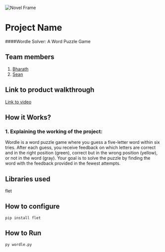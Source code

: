 
![Novel Frame](https://github.com/TH-Activities/saturday-hack-night-template/assets/90635335/4c26e8ac-2dd1-4d75-8e1a-9f7585e3b381)


# Project Name
####Wordle Solver: A Word Puzzle Game
## Team members
1. [Bharath](https://github.com/MrWonder22)
2. [Sean](https://github.com/mrsean2005)
## Link to product walkthrough

[Link to video](https://youtu.be/JIhp8-aq2qg)
## How it Works?
### 1. Explaining the working of the project:
   
   Wordle is a word puzzle game where you guess a five-letter word within six tries. After each guess, you receive feedback on which letters are correct and in the right position (green), correct but in the wrong position (yellow), or not in the word (gray). Your goal is to solve the puzzle by finding the word with the feedback provided in the fewest attempts.

## Libraries used
flet
## How to configure
```pip install flet```
## How to Run
```py wordle.py```
